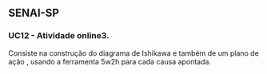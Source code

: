 ## SENAI-SP

### UC12 - Atividade online3. 

Consiste na construção do diagrama de Ishikawa e também de um plano de ação , usando a ferramenta 5w2h para cada causa apontada.
